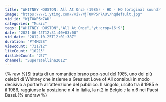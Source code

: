 ```yaml
---
title: "WHITNEY HOUSTON: All At Once (1985) - HD - HQ (original sound)"
image: "https:\/\/i.ytimg.com\/vi\/WjT0WP5r7AU\/hqdefault.jpg"
vid_id: "WjT0WP5r7AU"
categories: "Music"
tags: ["WHITNEY HOUSTON","All At Once","yt:crop=16:9"]
date: "2021-06-12T12:31:40+03:00"
vid_date: "2012-10-25T12:01:38Z"
duration: "PT4M23S"
viewcount: "721712"
likeCount: "10213"
dislikeCount: "227"
channel: "Superstellina2012"
---
```

{% raw %}Si tratta di un romantico brano pop-soul del 1985, uno dei più celebri di Whitney che insieme a Greatest Love of All contribuì in modo decisivo a portarla all'attenzione del pubblico. Il singolo, uscito tra il 1985 e il 1986, raggiunse la posizione n.4 in Italia, la n.2 in Belgio e la n.6 nei Paesi Bassi.{% endraw %}
